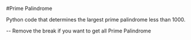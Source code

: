 #Prime Palindrome

Python code that determines the largest prime palindrome less than 1000.

--
Remove the break if you want to get all Prime Palindrome
